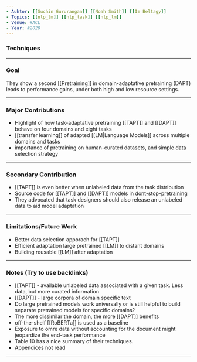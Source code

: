 ```yaml
---
- Auhtor: [[Suchin Gururangan]] [[Noah Smith]] [[Iz Beltagy]]
- Topics: [[nlp_lm]] [[nlp_task]] [[nlp_lm]]
- Venue: #ACL
- Year: #2020
---
```

### Techniques
---
### Goal
They show a second [[Pretraining]] in domain-adaptative pretraining (DAPT) leads to performance gains, under both high and low resource settings.

---
### Major Contributions
- Highlight of how task-adaptative pretraining [[TAPT]] and [[DAPT]] behave on four domains and  eight tasks
- [[transfer learning]] of adapted [[LM|Language Models]] across multiple domains and tasks
- importance of pretraining on human-curated datasets, and simple data selection strategy
---
### Secondary Contribution
- [[TAPT]] is even better when unlabeled data from the task distribution 
- Source code for [[TAPT]] and [[DAPT]] models in [dont-stop-pretraining](https://github.com/allenai/dont-stop-pretraining)
-  They advocated that task designers should also release an unlabeled data to aid model adaptation
---
### Limitations/Future Work
- Better data selection apporach for [[TAPT]]
- Efficient adaptation large pretrained [[LM]] to distant domains
- Building reusable [[LM]] after adaptation
---
### Notes (Try to use backlinks)
- [[TAPT]] - available unlabeled data associated with a given task. Less data, but more curated information
- [[DAPT]] - large corpora of domain specific text
-  Do large pretrained models work universally or is still helpful to build separate pretrained models for specific domains?
- The more dissimilar the domain, the more [[DAPT]] benefits
- off-the-shelf [[RoBERTa]] is used as a baseline
- Exposure  to omre data without accounting for the document might jeopardize the end-task performance
- Table 10 has a nice summary of their techniques.
- Appendices not read
---

